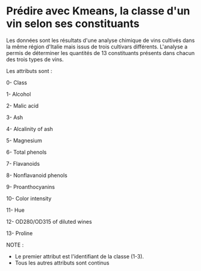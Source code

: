 # Prédire avec Kmeans, la classe d'un vin selon ses constituants
Les données sont les résultats d'une analyse chimique de vins cultivés dans la même région d'Italie mais issus de trois cultivars différents. L'analyse a permis de déterminer les quantités de 13 constituants présents dans chacun des trois types de vins.

Les attributs sont :

0- Class

1- Alcohol

2- Malic acid

3- Ash

4- Alcalinity of ash

5- Magnesium

6- Total phenols

7- Flavanoids

8- Nonflavanoid phenols

9- Proanthocyanins

10- Color intensity

11- Hue

12- OD280/OD315 of diluted wines

13- Proline

NOTE :
- Le premier attribut est l'identifiant de la classe (1-3).
- Tous les autres attributs sont continus
